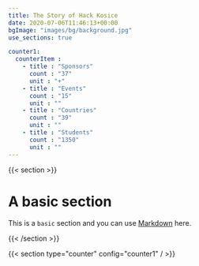 ```yaml
---
title: The Story of Hack Kosice
date: 2020-07-06T11:46:13+00:00
bgImage: "images/bg/background.jpg"
use_sections: true

counter1:
  counterItem :
    - title : "Sponsors"
      count : "37"
      unit : "+"
    - title : "Events"
      count : "15"
      unit : ""
    - title : "Countries"
      count : "39"
      unit : ""
    - title : "Students"
      count : "1350"
      unit : ""
---
```


{{< section >}}

# A basic section

This is a `basic` section and you can use [Markdown](https://www.markdownguide.org/basic-syntax/) here.

{{< /section >}}

{{< section type="counter" config="counter1" / >}}
